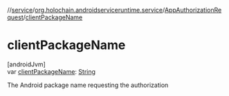 //[service](../../../index.md)/[org.holochain.androidserviceruntime.service](../index.md)/[AppAuthorizationRequest](index.md)/[clientPackageName](client-package-name.md)

# clientPackageName

[androidJvm]\
var [clientPackageName](client-package-name.md): [String](https://kotlinlang.org/api/core/kotlin-stdlib/kotlin/-string/index.html)

The Android package name requesting the authorization